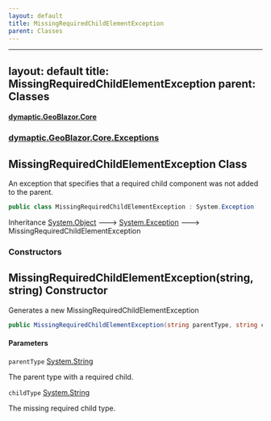 ```yaml
---
layout: default
title: MissingRequiredChildElementException
parent: Classes
---
```

---
layout: default
title: MissingRequiredChildElementException
parent: Classes
---
#### [dymaptic.GeoBlazor.Core](index.html 'index')
### [dymaptic.GeoBlazor.Core.Exceptions](index.html#dymaptic.GeoBlazor.Core.Exceptions 'dymaptic.GeoBlazor.Core.Exceptions')

## MissingRequiredChildElementException Class

An exception that specifies that a required child component was not added to the parent.

```csharp
public class MissingRequiredChildElementException : System.Exception
```

Inheritance [System.Object](https://docs.microsoft.com/en-us/dotnet/api/System.Object 'System.Object') &#129106; [System.Exception](https://docs.microsoft.com/en-us/dotnet/api/System.Exception 'System.Exception') &#129106; MissingRequiredChildElementException
### Constructors

<a name='dymaptic.GeoBlazor.Core.Exceptions.MissingRequiredChildElementException.MissingRequiredChildElementException(string,string)'></a>

## MissingRequiredChildElementException(string, string) Constructor

Generates a new MissingRequiredChildElementException

```csharp
public MissingRequiredChildElementException(string parentType, string childType);
```
#### Parameters

<a name='dymaptic.GeoBlazor.Core.Exceptions.MissingRequiredChildElementException.MissingRequiredChildElementException(string,string).parentType'></a>

`parentType` [System.String](https://docs.microsoft.com/en-us/dotnet/api/System.String 'System.String')

The parent type with a required child.

<a name='dymaptic.GeoBlazor.Core.Exceptions.MissingRequiredChildElementException.MissingRequiredChildElementException(string,string).childType'></a>

`childType` [System.String](https://docs.microsoft.com/en-us/dotnet/api/System.String 'System.String')

The missing required child type.

